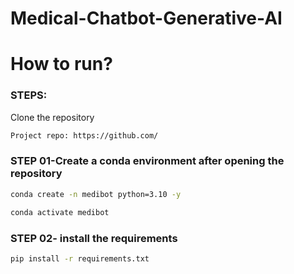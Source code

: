 # Medical-Chatbot-Generative-AI


# How to run?
### STEPS:

Clone the repository

```bash
Project repo: https://github.com/
```

### STEP 01-Create a conda environment after opening the repository

```bash
conda create -n medibot python=3.10 -y
``` 


```bash
conda activate medibot
```


### STEP 02- install the requirements
```bash
pip install -r requirements.txt
```
